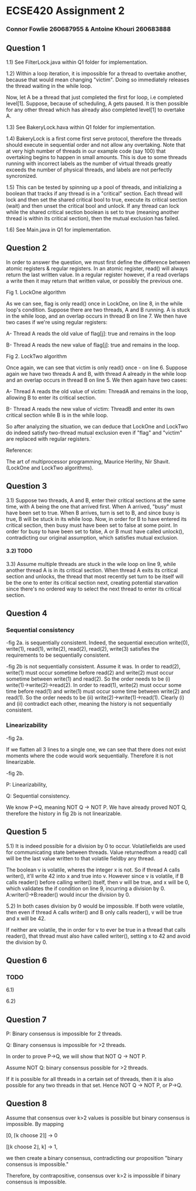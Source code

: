 # ECSE420 Assignment 2
### Connor Fowlie 260687955 & Antoine Khouri 260683888

## Question 1

1.1) See FilterLock.java within Q1 folder for implementation.

1.2) Within a loop iteration, it is impossible for a thread to overtake another, because that would mean changing "victim". Doing so immediately releases the thread waiting in the while loop.

Now, let A be a thread that just completed the first for loop, i.e completed level[1]. Suppose, because of scheduling, A gets paused. It is then possible for any other thread which has already also completed level[1] to overtake A.

1.3) See BakeryLock.hava within Q1 folder for implementation.

1.4) BakeryLock is a first come first serve protocol, therefore the threads should execute in sequential order and not allow any overtaking. Note that at very high number of threads in our example code (say 100) that overtaking begins to happen in small amounts. This is due to some threads running with incorrect labels as the number of virtual threads greatly exceeds the number of physical threads, and labels are not perfectly syncronized.

1.5) This can be tested by spinning up a pool of threads, and initializing a boolean that tracks if any thread is in a "critical" section. Each thread will lock and then set the shared critical bool to true, execute its critical section (wait) and then unset the critical bool and unlock. If any thread can lock while the shared critical section boolean is set to true (meaning another thread is within its critical section), then the mutual exclusion has failed.

1.6) See Main.java in Q1 for implementation.

## Question 2
In order to answer the question, we must first define the difference between atomic registers & regular registers. In an atomic register, read() will always return the last written value. In a regular register however, if a read overlaps a write then it may return that written value, or possibly the previous one.

 
Fig 1. LockOne algorithm


As we can see, flag is only read() once in LockOne, on line 8, in the while loop's condition. Suppose there are two threads, A and B running. A is stuck in the while loop, and an overlap occurs in thread B on line 7. We then have two cases if we're using regular registers:

A-	Thread A reads the old value of flag[j]: true and remains in the loop

B-	Thread A reads the new value of flag[j]: true and remains in the loop.


Fig 2. LockTwo algorithm

Once again, we can see that victim is only read() once - on line 6. Suppose again we have two threads A and B, with thread A already in the while loop and an overlap occurs in thread B on line 5. We then again have two cases:

A-	Thread A reads the old value of victim: ThreadA and remains in the loop, allowing B to enter its critical section.

B-	Thread A reads the new value of victim: ThreadB and enter its own critical section while B is in the while loop.

So after analyzing the situation, we can deduce that LockOne and LockTwo do indeed satisfy two-thread mutual exclusion even if "flag" and "victim" are replaced with regular registers.`

Reference:

The art of multiprocessor programming, Maurice Herlihy, Nir Shavit.
(LockOne and LockTwo algorithms).

## Question 3

3.1) Suppose two threads, A and B, enter their critical sections at the same time, with A being the one that arrived first.
When A arrived, "busy" must have been set to true. When B arrives, turn is set to B, and since busy is true, B will be stuck
in its while loop. Now, in order for B to have entered its critical section, then busy must have been set to false at some
point. In order for busy to have been set to false, A or B must have
called unlock(), contradicting our original assumption, which satisfies mutual exclusion.

#### 3.2)  TODO

3.3) Assume multiple threads are stuck in the wile loop on line 9, while another thread A is in its critical section. When
thread A exits its critical section and unlocks, the thread that most recently set turn to be itself will be the one to enter
its critical section next, creating potential starvation since there's no ordered way to select the next thread to enter
its critical section.

## Question 4

### Sequential consistency

-fig 2a. is sequentially consistent. Indeed, the sequential execution write(0), write(1), read(1), write(2), read(2), read(2), write(3) satisfies the requirements to be sequentially consistent.

-fig 2b  is not sequentially consistent. Assume it was. In order to read(2), write(1) must occur sometime before read(2) and write(2) must occur sometime between write(1) and read(2). So the order needs to be (i) write(1)->write(2)->read(2). In order to read(1), write(2) must occur some time before read(1) and write(1) must occur some time between write(2) and read(1). So the order needs to be (ii) write(2)->write(1)->read(1). Clearly (i) and (ii) contradict each other, meaning the history is not sequentially consistent.

### Linearizability

-fig 2a.

If we flatten all 3 lines to a single one, we can see that there does not exist moments where the code would work sequentially. Therefore it is not linearizable.

-fig 2b.

P: Linearizability,

Q: Sequential consistency.

We know P->Q, meaning NOT Q -> NOT P. We have already proved NOT Q, therefore the history in fig 2b is not linearizable.

## Question 5


5.1) It is indeed possible for a division by 0 to occur. Volatile​ ​fields​ ​are​ ​used​ ​for​ ​communicating​ ​state​ ​between​ ​threads.​ ​Value​ ​returned​ ​from​ ​a​ ​​read()​​ ​call​ ​will be​ ​the​ ​​last​​ ​value​ ​written​ ​to​ ​that​ ​volatile​ ​field​ ​by​ ​any​ ​thread.

 The boolean v is volatile, wheres the integer x is not. So if thread A calls writer(), it'll write 42 into x and true into v. However since v is volatile, if B calls reader() before calling writer() itself, then v will be true, and x will be 0, which validates the if condition on line 9, incurring a division by 0. A:writer()->B:reader() would incur the division by 0.

5.2) In both cases division by 0 would be impossible. If both were volatile, then even if thread A calls writer() and B only calls reader(), v will be true and x will be 42.

If neither are volatile, the in order for v to ever be true in a thread that calls reader(), that thread must also have called writer(), setting x to 42 and avoid the division by 0.

## Question 6
### TODO

6.1)

6.2)

## Question 7


P: Binary consensus is impossible for 2 threads.

Q: Binary consensus is impossible for >2 threads.

In order to prove P->Q, we will show that NOT Q -> NOT P.

Assume NOT Q: binary consensus possible for >2 threads.

If it is possible for all threads in a certain set of threads, then it is also possible for any two threads in that set. Hence
NOT Q -> NOT P, or P->Q.

## Question 8

Assume that consensus over k>2 values is possible but binary consensus is impossible. By mapping

[0,​ ​⌈k​ ​choose​ ​2⌉]​ ​→​ ​0

[⌊k​ ​choose​ ​2⌋,​ ​k]​ ​→​ ​1,

we then create a binary consensus, contradicting our proposition "binary consensus is impossible."

Therefore, by contrapositive, consensus over k>2 is impossible if binary consensus is impossible.
